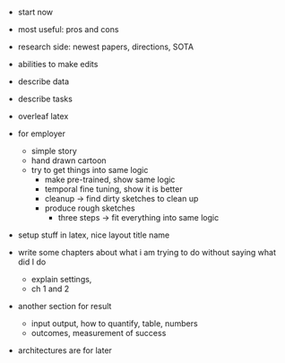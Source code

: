 - start now



- most useful: pros and cons
- research side: newest papers, directions, SOTA
- abilities to make edits



- describe data
- describe tasks
- overleaf latex





- for employer
  - simple story
  - hand drawn cartoon
  - try to get things into same logic
    - make pre-trained, show same logic
    - temporal fine tuning, show it is better
    - cleanup -> find dirty sketches to clean up
    - produce rough sketches
      - three steps -> fit everything into same logic





- setup stuff in latex, nice layout title name
- write some chapters about what i am trying to do without saying what did I do
  - explain settings, 
  - ch 1 and 2

- another section for result
  - input output, how to quantify, table, numbers
  - outcomes, measurement of success
- architectures are for later